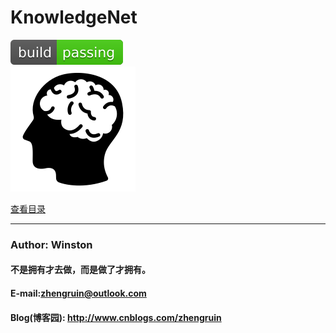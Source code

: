 # KnowledgeNet
![](/images/logo/passing.svg) <br>
![knowledgenet-logo]



[查看目录](/content.md)





***
### Author: Winston
#### 不是拥有才去做，而是做了才拥有。
#### E-mail:zhengruin@outlook.com 
#### Blog(博客园): http://www.cnblogs.com/zhengruin

[knowledgenet-logo]: /images/brain.png




